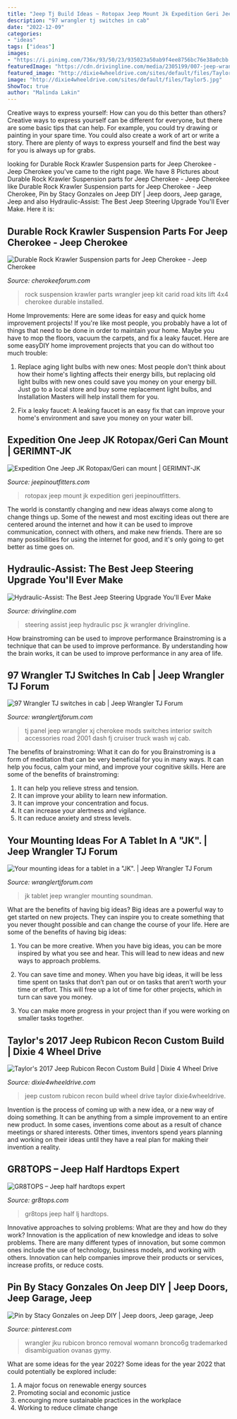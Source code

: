 ```yaml
---
title: "Jeep Tj Build Ideas ~ Rotopax Jeep Mount Jk Expedition Geri Jeepinoutfitters"
description: "97 wrangler tj switches in cab"
date: "2022-12-09"
categories:
- "ideas"
tags: ["ideas"]
images:
- "https://i.pinimg.com/736x/93/50/23/935023a50ab9f4ee8756bc76e38a0cbb.jpg"
featuredImage: "https://cdn.drivingline.com/media/2305199/007-jeep-wrangler-jk-hydraulic-assist-steering-psc-motorsports-nitto-ridge-grappler.jpg"
featured_image: "http://dixie4wheeldrive.com/sites/default/files/Taylor5.jpg"
image: "http://dixie4wheeldrive.com/sites/default/files/Taylor5.jpg"
ShowToc: true
author: "Malinda Lakin"
---
```



Creative ways to express yourself: How can you do this better than others?
Creative ways to express yourself can be different for everyone, but there are some basic tips that can help. For example, you could try drawing or painting in your spare time. You could also create a work of art or write a story. There are plenty of ways to express yourself and find the best way for you is always up for grabs.

	

		
looking for Durable Rock Krawler Suspension parts for Jeep Cherokee - Jeep Cherokee you've came to the right page. We have 8 Pictures about Durable Rock Krawler Suspension parts for Jeep Cherokee - Jeep Cherokee like Durable Rock Krawler Suspension parts for Jeep Cherokee - Jeep Cherokee, Pin by Stacy Gonzales on Jeep DIY | Jeep doors, Jeep garage, Jeep and also Hydraulic-Assist: The Best Jeep Steering Upgrade You&#039;ll Ever Make. Here it is:
		
    
## Durable Rock Krawler Suspension Parts For Jeep Cherokee - Jeep Cherokee

<img loading=lazy src="http://www.carid.com/images/rock-krawler/page/off-road-suspension-kit-installed.jpg" onerror="this.onerror=null;this.src='https://tse3.mm.bing.net/th?id=OIP.nRKFaYxRpz7ap1FFQnPK-QHaE9&amp;pid=15.1';" alt="Durable Rock Krawler Suspension parts for Jeep Cherokee - Jeep Cherokee">

_Source: cherokeeforum.com_

>rock suspension krawler parts wrangler jeep kit carid road kits lift 4x4 cherokee durable installed. 

	

Home Improvements: Here are some ideas for easy and quick home improvement projects!
If you're like most people, you probably have a lot of things that need to be done in order to maintain your home. Maybe you have to mop the floors, vacuum the carpets, and fix a leaky faucet. Here are some easyDIY home improvement projects that you can do without too much trouble:
1. Replace aging light bulbs with new ones: Most people don't think about how their home's lighting affects their energy bills, but replacing old light bulbs with new ones could save you money on your energy bill. Just go to a local store and buy some replacement light bulbs, and Installation Masters will help install them for you.

2. Fix a leaky faucet: A leaking faucet is an easy fix that can improve your home's environment and save you money on your water bill.

    
## Expedition One Jeep JK Rotopax/Geri Can Mount | GERIMNT-JK

<img loading=lazy src="https://www.jeepinoutfitters.com/images/e1-rotopax-1.jpg" onerror="this.onerror=null;this.src='https://tse2.mm.bing.net/th?id=OIP.E4G71IXGNsf0SD8Pecs3RgHaFj&amp;pid=15.1';" alt="Expedition One Jeep JK Rotopax/Geri can mount | GERIMNT-JK">

_Source: jeepinoutfitters.com_

>rotopax jeep mount jk expedition geri jeepinoutfitters. 

	

The world is constantly changing and new ideas always come along to change things up. Some of the newest and most exciting ideas out there are centered around the internet and how it can be used to improve communication, connect with others, and make new friends. There are so many possibilities for using the internet for good, and it's only going to get better as time goes on.

    
## Hydraulic-Assist: The Best Jeep Steering Upgrade You&#039;ll Ever Make

<img loading=lazy src="https://cdn.drivingline.com/media/2305199/007-jeep-wrangler-jk-hydraulic-assist-steering-psc-motorsports-nitto-ridge-grappler.jpg" onerror="this.onerror=null;this.src='https://tse1.mm.bing.net/th?id=OIP.gEXZSnhiOHMjU-UChmtaNwHaE8&amp;pid=15.1';" alt="Hydraulic-Assist: The Best Jeep Steering Upgrade You&#039;ll Ever Make">

_Source: drivingline.com_

>steering assist jeep hydraulic psc jk wrangler drivingline. 

	

How brainstroming can be used to improve performance
Brainstroming is a technique that can be used to improve performance. By understanding how the brain works, it can be used to improve performance in any area of life.

    
## 97 Wrangler TJ Switches In Cab | Jeep Wrangler TJ Forum

<img loading=lazy src="https://wranglertjforum.com/attachments/5d67090cbc574b0e99686b796f9fb5b4-jpg.9173/" onerror="this.onerror=null;this.src='https://tse1.mm.bing.net/th?id=OIP.OvUVDnfbWnjRoL7EG_y6uwHaE7&amp;pid=15.1';" alt="97 Wrangler TJ switches in cab | Jeep Wrangler TJ Forum">

_Source: wranglertjforum.com_

>tj panel jeep wrangler xj cherokee mods switches interior switch accessories road 2001 dash fj cruiser truck wash wj cab. 

	

The benefits of brainstroming: What it can do for you
Brainstroming is a form of meditation that can be very beneficial for you in many ways. It can help you focus, calm your mind, and improve your cognitive skills. Here are some of the benefits of brainstroming: 
1. It can help you relieve stress and tension.
2. It can improve your ability to learn new information.
3. It can improve your concentration and focus. 
4. It can increase your alertness and vigilance. 
5. It can reduce anxiety and stress levels.

    
## Your Mounting Ideas For A Tablet In A &quot;JK&quot;. | Jeep Wrangler TJ Forum

<img loading=lazy src="https://wranglertjforum.com/attachments/img_0412-jpg.19657/" onerror="this.onerror=null;this.src='https://tse4.mm.bing.net/th?id=OIP.2L2ouSGZINopGxJUIvYS6gHaG4&amp;pid=15.1';" alt="Your mounting ideas for a tablet in a &quot;JK&quot;. | Jeep Wrangler TJ Forum">

_Source: wranglertjforum.com_

>jk tablet jeep wrangler mounting soundman. 

	

What are the benefits of having big ideas?
Big ideas are a powerful way to get started on new projects. They can inspire you to create something that you never thought possible and can change the course of your life. Here are some of the benefits of having big ideas:
1. You can be more creative. When you have big ideas, you can be more inspired by what you see and hear. This will lead to new ideas and new ways to approach problems.

2. You can save time and money. When you have big ideas, it will be less time spent on tasks that don’t pan out or on tasks that aren’t worth your time or effort. This will free up a lot of time for other projects, which in turn can save you money.

3. You can make more progress in your project than if you were working on smaller tasks together.

    
## Taylor&#039;s 2017 Jeep Rubicon Recon Custom Build | Dixie 4 Wheel Drive

<img loading=lazy src="http://dixie4wheeldrive.com/sites/default/files/Taylor5.jpg" onerror="this.onerror=null;this.src='https://tse4.mm.bing.net/th?id=OIP.WbxYIFuJSuKqpz0eufEuxQHaFj&amp;pid=15.1';" alt="Taylor&#039;s 2017 Jeep Rubicon Recon Custom Build | Dixie 4 Wheel Drive">

_Source: dixie4wheeldrive.com_

>jeep custom rubicon recon build wheel drive taylor dixie4wheeldrive. 

	

Invention is the process of coming up with a new idea, or a new way of doing something. It can be anything from a simple improvement to an entire new product. In some cases, inventions come about as a result of chance meetings or shared interests. Other times, inventors spend years planning and working on their ideas until they have a real plan for making their invention a reality.

    
## GR8TOPS – Jeep Half Hardtops Expert

<img loading=lazy src="http://gr8tops.com/wordpress_0/wp-content/uploads/2014/02/rear.jpg" onerror="this.onerror=null;this.src='https://tse4.mm.bing.net/th?id=OIP.tTIteiLbzfypwYtX16UU9gHaEL&amp;pid=15.1';" alt="GR8TOPS – Jeep half hardtops expert">

_Source: gr8tops.com_

>gr8tops jeep half lj hardtops. 

	

Innovative approaches to solving problems: What are they and how do they work?
Innovation is the application of new knowledge and ideas to solve problems. There are many different types of innovation, but some common ones include the use of technology, business models, and working with others. Innovation can help companies improve their products or services, increase profits, or reduce costs.

    
## Pin By Stacy Gonzales On Jeep DIY | Jeep Doors, Jeep Garage, Jeep

<img loading=lazy src="https://i.pinimg.com/736x/93/50/23/935023a50ab9f4ee8756bc76e38a0cbb.jpg" onerror="this.onerror=null;this.src='https://tse4.mm.bing.net/th?id=OIP.sK17-mtngO8sv_mLHcCtzQHaJ4&amp;pid=15.1';" alt="Pin by Stacy Gonzales on Jeep DIY | Jeep doors, Jeep garage, Jeep">

_Source: pinterest.com_

>wrangler jku rubicon bronco removal womann bronco6g trademarked disambiguation ovanas gymy. 

	

What are some ideas for the year 2022?
Some ideas for the year 2022 that could potentially be explored include: 
1. A major focus on renewable energy sources 
2. Promoting social and economic justice 
3. encourging more sustainable practices in the workplace 
4. Working to reduce climate change 

